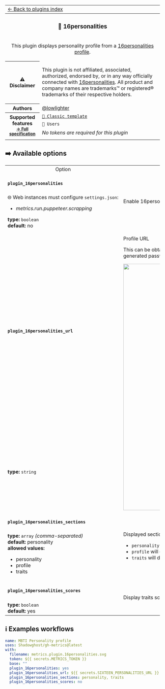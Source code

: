 <!--header-->
<table>
  <tr><td colspan="2"><a href="/README.md#-plugins">← Back to plugins index</a></td></tr>
  <tr><th colspan="2"><h3>🧠 16personalities</h3></th></tr>
  <tr><td colspan="2" align="center"><p>This plugin displays personality profile from a <a href="https://www.16personalities.com/profile">16personalities profile</a>.</p>
</td></tr>
  <tr><th>⚠️ Disclaimer</th><td><p>This plugin is not affiliated, associated, authorized, endorsed by, or in any way officially connected with <a href="https://www.16personalities.com">16personalities</a>.
All product and company names are trademarks™ or registered® trademarks of their respective holders.</p>
</td></tr>
<tr><th>Authors</th><td><a href="https://github.com/lowlighter">@lowlighter</a></td></tr>
  <tr>
    <th rowspan="3">Supported features<br><sub><a href="metadata.yml">→ Full specification</a></sub></th>
    <td><a href="/source/templates/classic/README.md"><code>📗 Classic template</code></a></td>
  </tr>
  <tr>
    <td><code>👤 Users</code></td>
  </tr>
  <tr>
    <td><i>No tokens are required for this plugin</i></td>
  </tr>
  <tr>
    <td colspan="2" align="center">
      <img src="https://github.com/Shadowghost/gh-metrics/blob/examples/metrics.plugin.16personalities.svg" alt=""></img>
      <img width="900" height="1" alt="">
    </td>
  </tr>
</table>
<!--/header-->

## ➡️ Available options

<!--options-->
<table>
  <tr>
    <td align="center" nowrap="nowrap">Option</i></td><td align="center" nowrap="nowrap">Description</td>
  </tr>
  <tr>
    <td nowrap="nowrap"><h4><code>plugin_16personalities</code></h4></td>
    <td rowspan="2"><p>Enable 16personalities plugin</p>
<img width="900" height="1" alt=""></td>
  </tr>
  <tr>
    <td nowrap="nowrap">🌐 Web instances must configure <code>settings.json</code>:
<ul>
<li><i>metrics.run.puppeteer.scrapping</i></li>
</ul>
<b>type:</b> <code>boolean</code>
<br>
<b>default:</b> no<br></td>
  </tr>
  <tr>
    <td nowrap="nowrap"><h4><code>plugin_16personalities_url</code></h4></td>
    <td rowspan="2"><p>Profile URL</p>
<p>This can be obtained after doing the <a href="https://www.16personalities.com/free-personality-test">test on 16personalities</a> and registering an email.
Login with the generated password received in your mailbox and copy the link that is displayed when sharing the profile.</p>
<img src="/.github/readme/imgs/plugin_16personalities_profile.png" width="800" />
<img width="900" height="1" alt=""></td>
  </tr>
  <tr>
    <td nowrap="nowrap"><b>type:</b> <code>string</code>
<br></td>
  </tr>
  <tr>
    <td nowrap="nowrap"><h4><code>plugin_16personalities_sections</code></h4></td>
    <td rowspan="2"><p>Displayed sections</p>
<ul>
<li><code>personality</code> will display personality type</li>
<li><code>profile</code> will display role and strategy</li>
<li><code>traits</code> will display mind, energy, nature, tactics and identity traits</li>
</ul>
<img width="900" height="1" alt=""></td>
  </tr>
  <tr>
    <td nowrap="nowrap"><b>type:</b> <code>array</code>
<i>(comma-separated)</i>
<br>
<b>default:</b> personality<br>
<b>allowed values:</b><ul><li>personality</li><li>profile</li><li>traits</li></ul></td>
  </tr>
  <tr>
    <td nowrap="nowrap"><h4><code>plugin_16personalities_scores</code></h4></td>
    <td rowspan="2"><p>Display traits scores</p>
<img width="900" height="1" alt=""></td>
  </tr>
  <tr>
    <td nowrap="nowrap"><b>type:</b> <code>boolean</code>
<br>
<b>default:</b> yes<br></td>
  </tr>
</table>
<!--/options-->

## ℹ️ Examples workflows

<!--examples-->
```yaml
name: MBTI Personality profile
uses: Shadowghost/gh-metrics@latest
with:
  filename: metrics.plugin.16personalities.svg
  token: ${{ secrets.METRICS_TOKEN }}
  base: ""
  plugin_16personalities: yes
  plugin_16personalities_url: ${{ secrets.SIXTEEN_PERSONALITIES_URL }}
  plugin_16personalities_sections: personality, traits
  plugin_16personalities_scores: no

```
<!--/examples-->
